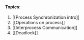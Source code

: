 #### Topics:

1. [[Process Synchronization intro]]
2. [[Operations on process]]
3. [[Interprocess Communication]]
4. [[Deadlock]]
